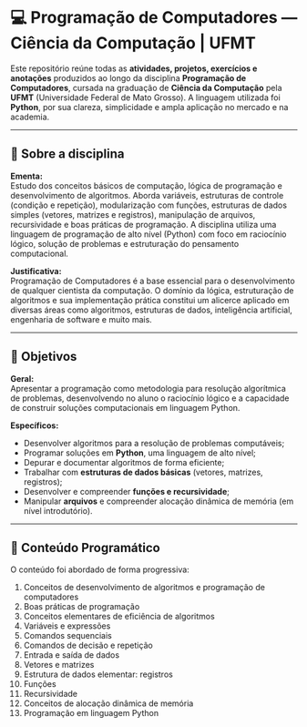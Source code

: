 # 💻 Programação de Computadores — Ciência da Computação | UFMT

Este repositório reúne todas as **atividades, projetos, exercícios e anotações** produzidos ao longo da disciplina **Programação de Computadores**, cursada na graduação de **Ciência da Computação** pela **UFMT** (Universidade Federal de Mato Grosso). A linguagem utilizada foi **Python**, por sua clareza, simplicidade e ampla aplicação no mercado e na academia.

---

## 📌 Sobre a disciplina

**Ementa:**  
Estudo dos conceitos básicos de computação, lógica de programação e desenvolvimento de algoritmos. Aborda variáveis, estruturas de controle (condição e repetição), modularização com funções, estruturas de dados simples (vetores, matrizes e registros), manipulação de arquivos, recursividade e boas práticas de programação. A disciplina utiliza uma linguagem de programação de alto nível (Python) com foco em raciocínio lógico, solução de problemas e estruturação do pensamento computacional.

**Justificativa:**  
Programação de Computadores é a base essencial para o desenvolvimento de qualquer cientista da computação. O domínio da lógica, estruturação de algoritmos e sua implementação prática constitui um alicerce aplicado em diversas áreas como algoritmos, estruturas de dados, inteligência artificial, engenharia de software e muito mais.

---

## 🎯 Objetivos

**Geral:**  
Apresentar a programação como metodologia para resolução algorítmica de problemas, desenvolvendo no aluno o raciocínio lógico e a capacidade de construir soluções computacionais em linguagem Python.

**Específicos:**  
- Desenvolver algoritmos para a resolução de problemas computáveis;  
- Programar soluções em **Python**, uma linguagem de alto nível;  
- Depurar e documentar algoritmos de forma eficiente;  
- Trabalhar com **estruturas de dados básicas** (vetores, matrizes, registros);  
- Desenvolver e compreender **funções e recursividade**;  
- Manipular **arquivos** e compreender alocação dinâmica de memória (em nível introdutório).

---

## 🧠 Conteúdo Programático

O conteúdo foi abordado de forma progressiva:

1. Conceitos de desenvolvimento de algoritmos e programação de computadores  
2. Boas práticas de programação  
3. Conceitos elementares de eficiência de algoritmos  
4. Variáveis e expressões  
5. Comandos sequenciais  
6. Comandos de decisão e repetição  
7. Entrada e saída de dados  
8. Vetores e matrizes  
9. Estrutura de dados elementar: registros  
10. Funções  
11. Recursividade  
12. Conceitos de alocação dinâmica de memória  
13. Programação em linguagem Python  

